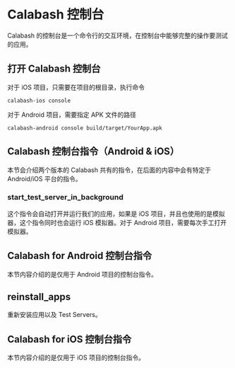 # Calabash 控制台
Calabash 的控制台是一个命令行的交互环境，在控制台中能够完整的操作要测试的应用。

## 打开 Calabash 控制台
对于 iOS 项目，只需要在项目的根目录，执行命令

    calabash-ios console
    
对于 Android 项目，需要指定 APK 文件的路径

    calabash-android console build/target/YourApp.apk
    
## Calabash 控制台指令（Android & iOS）
本节会介绍两个版本的 Calabash 共有的指令，在后面的内容中会有特定于 Android/iOS 平台的指令。
### start_test_server_in_background
这个指令会自动打开并运行我们的应用，如果是 iOS 项目，并且也使用的是模拟器，这个指令同时也会运行 iOS 模拟器。对于 Android 项目，需要每次手工打开模拟器。

## Calabash for Android 控制台指令
本节内容介绍的是仅用于 Android 项目的控制台指令。

## reinstall_apps
重新安装应用以及 Test Servers。

## Calabash for iOS 控制台指令
本节内容介绍的是仅用于 iOS 项目的控制台指令。
